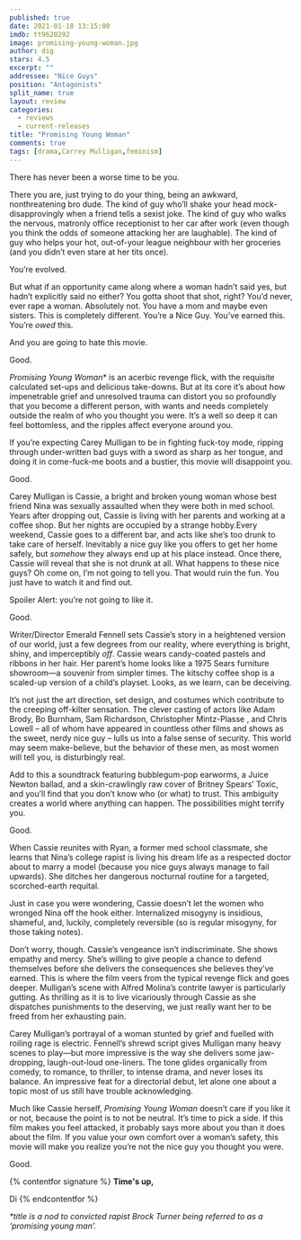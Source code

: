 ```yaml
---
published: true
date: 2021-01-18 13:15:00
imdb: tt9620292
image: promising-young-woman.jpg
author: dig
stars: 4.5
excerpt: ""
addressee: "Nice Guys"
position: "Antagonists"
split_name: true
layout: review
categories: 
  - reviews
  - current-releases
title: "Promising Young Woman"
comments: true
tags: [drama,Carrey Mulligan,feminism]
---
```

There has never been a worse time to be you.

There you are, just trying to do your thing, being an awkward, nonthreatening bro dude. The kind of guy who’ll shake your head mock-disapprovingly when a friend tells a sexist joke. The kind of guy who walks the nervous, matronly office receptionist to her car after work (even though you think the odds of someone attacking her are laughable). The kind of guy who helps your hot, out-of-your league neighbour with her groceries (and you didn’t even stare at her tits once). 

You’re evolved. 

But what if an opportunity came along where a woman hadn’t said yes, but hadn’t explicitly said no either? You gotta shoot that shot, right? You’d never, ever rape a woman. Absolutely not. You have a mom and maybe even sisters. This is completely different. You’re a Nice Guy. You’ve earned this. You’re _owed_ this.

And you are going to hate this movie.

Good.

_Promising Young Woman_* is an acerbic revenge flick, with the requisite calculated set-ups and delicious take-downs. But at its core it’s about how impenetrable grief and unresolved trauma can distort you so profoundly that you become a different person, with wants and needs completely outside the realm of who you thought you were. It’s a well so deep it can feel bottomless, and the ripples affect everyone around you.

If you’re expecting Carey Mulligan to be in fighting fuck-toy mode, ripping through under-written bad guys with a sword as sharp as her tongue, and doing it in come-fuck-me boots and a bustier, this movie will disappoint you.

Good.

Carey Mulligan is Cassie, a bright and broken young woman whose best friend Nina was sexually assaulted when they were both in med school. Years after dropping out, Cassie is living with her parents and working at a coffee shop. But her nights are occupied by a strange hobby.Every weekend, Cassie goes to a different bar, and acts like 
she’s too drunk to take care of herself. Inevitably a nice guy like you offers to get her home safely, but _somehow_ they always end up at his place instead. Once there, Cassie will reveal that she is not drunk at all. What happens to these nice guys? Oh come on, I’m not going to tell you. That would ruin the fun. You just have to watch it and find out. 

Spoiler Alert: you’re not going to like it.

Good.

Writer/Director Emerald Fennell sets Cassie’s story in a heightened version of our world, just a few degrees from our reality, where everything is bright, shiny, and imperceptibly _off_. Cassie wears candy-coated pastels and ribbons in her hair. Her parent’s home looks like a 1975 Sears furniture showroom—a souvenir from simpler times. The kitschy coffee shop is a scaled-up version of a child’s playset. Looks, as we learn, can be deceiving.


It’s not just the art direction, set design, and costumes which contribute to the creeping off-kilter sensation. The clever casting of actors like Adam Brody, Bo Burnham, Sam Richardson, Christopher Mintz-Plasse , and Chris Lowell – all of whom have appeared in countless other films and shows as the sweet, nerdy nice guy – lulls us into a false sense of security. This world may seem make-believe, but the behavior of these men, as most women will tell you, is disturbingly real.

Add to this a soundtrack featuring bubblegum-pop earworms, a Juice Newton ballad, and a skin-crawlingly raw cover of Britney Spears’ Toxic, and 
you’ll find that you don’t know who (or what) to trust. This ambiguity creates a world where anything can happen. The possibilities might terrify you.

Good.

When Cassie reunites with Ryan, a former med school classmate, she learns that Nina’s college rapist is living his dream life as a respected doctor about to marry a model (because you nice guys always manage to fail upwards). She ditches her dangerous nocturnal routine for a targeted, scorched-earth requital. 

Just in case you were wondering, Cassie doesn’t let the women who wronged Nina off the hook either. Internalized misogyny is insidious, shameful, and, luckily, completely reversible (so is regular misogyny, for those taking notes).

Don’t worry, though. Cassie’s vengeance isn’t indiscriminate. She shows empathy and mercy. She’s willing to give people a chance to defend themselves before she delivers the consequences she believes they’ve earned. This is where the film veers from the typical revenge flick and goes deeper. Mulligan’s scene with Alfred Molina’s contrite lawyer is particularly gutting. As thrilling as it is to live vicariously through Cassie as she dispatches punishments to the deserving, we just really want her to be freed from her exhausting pain.

Carey Mulligan’s portrayal of a woman stunted by grief and fuelled with roiling rage is electric. Fennell’s shrewd script gives Mulligan many heavy scenes to play—but more impressive is the way she delivers some jaw-dropping, laugh-out-loud one-liners. The tone glides organically from comedy, to romance, to thriller, to intense drama, and never loses its balance. An impressive feat for a directorial debut, let alone one about a topic most of us still have trouble acknowledging. 

Much like Cassie herself, _Promising Young Woman_ doesn’t care if you like it or not, because the point is to not be neutral. It’s time to pick a side. If this film makes you feel attacked, it probably says more about you than it does about the film. If you value your own comfort over a woman’s safety, this movie will make you realize you’re not the nice guy you thought you were. 

Good.

{% contentfor signature %}
**Time's up,**

Di
{% endcontentfor %}

_*title is a nod to convicted rapist Brock Turner being referred to as a ‘promising young man’._